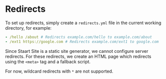 # Redirects

To set up redirects, simply create a `redirects.yml` file in the current working directory, for example:

```yaml
- /hello /about # Redirects example.com/hello to example.com/about
- /ext1 https://google.com # Redirects example.com/ext1 to google.com
```

Since Staart Site is a static site generator, we cannot configure server redirects. For these redirects, we create an HTML page which redirects using the `<meta>` tag and a fallback script.

For now, wildcard redirects with `*` are not supported.
